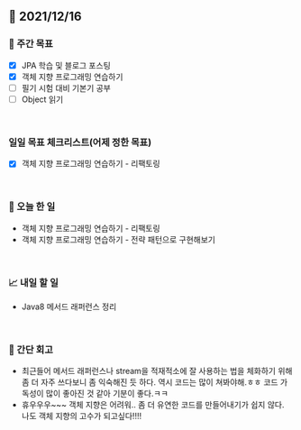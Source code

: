 ## 📅 2021/12/16


### 👏 주간 목표

- [x] JPA 학습 및 블로그 포스팅
- [x] 객체 지향 프로그래밍 연습하기
- [ ] 필기 시험 대비 기본기 공부
- [ ] Object 읽기

<br/>

### 일일 목표 체크리스트(어제 정한 목표)

- [x] 객체 지향 프로그래밍 연습하기 - 리팩토링

<br/>

### 💯 오늘 한 일

- 객체 지향 프로그래밍 연습하기 - 리팩토링
- 객체 지향 프로그래밍 연습하기 - 전략 패턴으로 구현해보기

<br/>

### 📈 내일 할 일

- Java8 메서드 래퍼런스 정리

<br/>

### 🤔 간단 회고

- 최근들어 메서드 래퍼런스나 stream을 적재적소에 잘 사용하는 법을 체화하기 위해 좀 더 자주 쓰다보니 좀 익숙해진 듯 하다. 역시 코드는 많이 쳐봐야해.ㅎㅎ 
코드 가독성이 많이 좋아진 것 같아 기분이 좋다.ㅋㅋ
- 휴우우우~~~ 객체 지향은 어려워.. 좀 더 유연한 코드를 만들어내기가 쉽지 않다. 나도 객체 지향의 고수가 되고싶다!!!!


